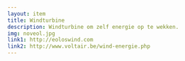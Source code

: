 ```yaml
--- 
layout: item
title: Windturbine
description: Windturbine om zelf energie op te wekken.
img: noveol.jpg
link1: http://eoloswind.com
link2: http://www.voltair.be/wind-energie.php
---
```

